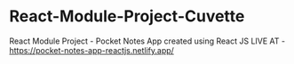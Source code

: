 # React-Module-Project-Cuvette
React Module Project - Pocket Notes App created using React JS
LIVE AT - https://pocket-notes-app-reactjs.netlify.app/
